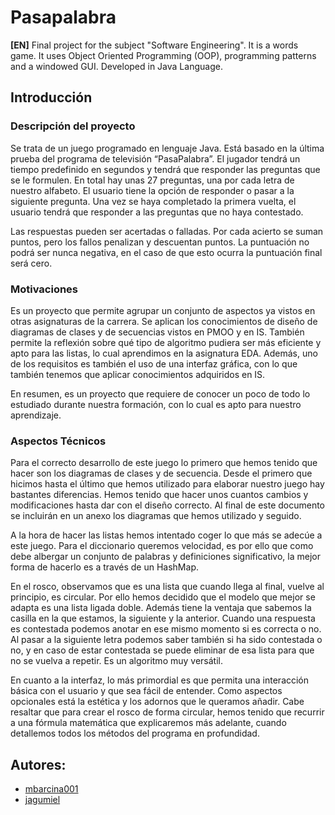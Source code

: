# Pasapalabra
**[EN]** Final project for the subject "Software Engineering". It is a words game. It uses Object Oriented Programming (OOP), programming patterns and a windowed GUI. Developed in Java Language.

## Introducción

### Descripción del proyecto
Se trata de un juego programado en lenguaje Java. Está basado en la última prueba del programa de televisión “PasaPalabra”. El jugador tendrá un tiempo predefinido en segundos y tendrá que responder las preguntas que se le formulen. En total hay unas 27 preguntas, una por cada letra de nuestro alfabeto. El usuario tiene la opción de responder o pasar a la siguiente pregunta. Una vez se haya completado la primera vuelta, el usuario tendrá que responder a las preguntas que no haya contestado.

Las respuestas pueden ser acertadas o falladas. Por cada acierto se suman puntos, pero los fallos penalizan y descuentan puntos. La puntuación no podrá ser nunca negativa, en el caso de que esto ocurra la puntuación final será cero.

### Motivaciones
Es un proyecto que permite agrupar un conjunto de aspectos ya vistos en otras asignaturas de la carrera. Se aplican los conocimientos de diseño de diagramas de clases y de secuencias vistos en PMOO y en IS. También permite la reflexión sobre qué tipo de algoritmo pudiera ser más eficiente y apto para las listas, lo cual aprendimos en la asignatura EDA. Además, uno de los requisitos es también el uso de una interfaz gráfica, con lo que también tenemos que aplicar conocimientos adquiridos en IS.

En resumen, es un proyecto que requiere de conocer un poco de todo lo estudiado durante nuestra formación, con lo cual es apto para nuestro aprendizaje.

### Aspectos Técnicos
Para el correcto desarrollo de este juego lo primero que hemos tenido que hacer son los diagramas de clases y de secuencia. Desde el primero que hicimos hasta el último que hemos utilizado para elaborar nuestro juego hay bastantes diferencias. Hemos tenido que hacer unos cuantos cambios y modificaciones hasta dar con el diseño correcto. Al final de este documento se incluirán en un anexo los diagramas que hemos utilizado y seguido.

A la hora de hacer las listas hemos intentado coger lo que más se adecúe a este juego. Para el diccionario queremos velocidad, es por ello que como debe albergar un conjunto de palabras y definiciones significativo, la mejor forma de hacerlo es a través de un HashMap.

En el rosco, observamos que es una lista que cuando llega al final, vuelve al principio, es circular. Por ello hemos decidido que el modelo que mejor se adapta es una lista ligada doble. Además tiene la ventaja que sabemos la casilla en la que estamos, la siguiente y la anterior. Cuando una respuesta es contestada podemos anotar en ese mismo momento si es correcta o no. Al pasar a la siguiente letra podemos saber también si ha sido contestada o no, y en caso de estar contestada se puede eliminar de esa lista para que no se vuelva a repetir. Es un algoritmo muy versátil.

En cuanto a la interfaz, lo más primordial es que permita una interacción básica con el usuario y que sea fácil de entender. Como aspectos opcionales está la estética y los adornos que le queramos añadir. Cabe resaltar que para crear el rosco de forma circular, hemos tenido que recurrir a una fórmula matemática que explicaremos más adelante, cuando detallemos todos los métodos del programa en profundidad.

## Autores:

- [mbarcina001](https://github.com/mbarcina001)
- [jagumiel](https://github.com/jagumiel)
